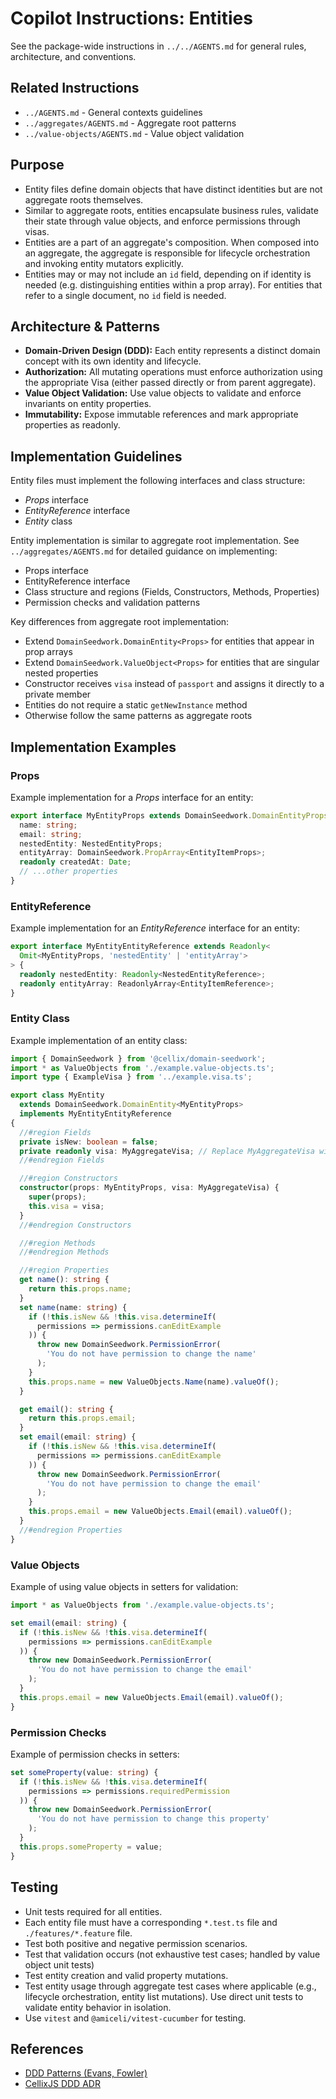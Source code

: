 
# Copilot Instructions: Entities

See the package-wide instructions in `../../AGENTS.md` for general rules, architecture, and conventions.

## Related Instructions
- `../AGENTS.md` - General contexts guidelines
- `../aggregates/AGENTS.md` - Aggregate root patterns
- `../value-objects/AGENTS.md` - Value object validation

## Purpose
- Entity files define domain objects that have distinct identities but are not aggregate roots themselves.
- Similar to aggregate roots, entities encapsulate business rules, validate their state through value objects, and enforce permissions through visas.
- Entities are a part of an aggregate's composition. When composed into an aggregate, the aggregate is responsible for lifecycle orchestration and invoking entity mutators explicitly.
- Entities may or may not include an `id` field, depending on if identity is needed (e.g. distinguishing entities within a prop array). For entities that refer to a single document, no `id` field is needed.

## Architecture & Patterns
- **Domain-Driven Design (DDD):** Each entity represents a distinct domain concept with its own identity and lifecycle.
- **Authorization:** All mutating operations must enforce authorization using the appropriate Visa (either passed directly or from parent aggregate).
- **Value Object Validation:** Use value objects to validate and enforce invariants on entity properties.
- **Immutability:** Expose immutable references and mark appropriate properties as readonly.

## Implementation Guidelines
Entity files must implement the following interfaces and class structure:
- *Props* interface
- *EntityReference* interface
- *Entity* class

Entity implementation is similar to aggregate root implementation. See `../aggregates/AGENTS.md` for detailed guidance on implementing:
- Props interface
- EntityReference interface
- Class structure and regions (Fields, Constructors, Methods, Properties)
- Permission checks and validation patterns

Key differences from aggregate root implementation:
- Extend `DomainSeedwork.DomainEntity<Props>` for entities that appear in prop arrays
- Extend `DomainSeedwork.ValueObject<Props>` for entities that are singular nested properties
- Constructor receives `visa` instead of `passport` and assigns it directly to a private member
- Entities do not require a static `getNewInstance` method
- Otherwise follow the same patterns as aggregate roots

## Implementation Examples

### Props
Example implementation for a *Props* interface for an entity:
```typescript
export interface MyEntityProps extends DomainSeedwork.DomainEntityProps {
  name: string;
  email: string;
  nestedEntity: NestedEntityProps;
  entityArray: DomainSeedwork.PropArray<EntityItemProps>;
  readonly createdAt: Date;
  // ...other properties
}
```

### EntityReference
Example implementation for an *EntityReference* interface for an entity:
```typescript
export interface MyEntityEntityReference extends Readonly<
  Omit<MyEntityProps, 'nestedEntity' | 'entityArray'>
> {
  readonly nestedEntity: Readonly<NestedEntityReference>;
  readonly entityArray: ReadonlyArray<EntityItemReference>;
}
```

### Entity Class
Example implementation of an entity class:
```typescript
import { DomainSeedwork } from '@cellix/domain-seedwork';
import * as ValueObjects from './example.value-objects.ts';
import type { ExampleVisa } from '../example.visa.ts';

export class MyEntity
  extends DomainSeedwork.DomainEntity<MyEntityProps>
  implements MyEntityEntityReference
{
  //#region Fields
  private isNew: boolean = false;
  private readonly visa: MyAggregateVisa; // Replace MyAggregateVisa with the actual visa used by the aggregate this entity belongs to.
  //#endregion Fields

  //#region Constructors
  constructor(props: MyEntityProps, visa: MyAggregateVisa) {
    super(props);
    this.visa = visa;
  }
  //#endregion Constructors

  //#region Methods
  //#endregion Methods

  //#region Properties
  get name(): string {
    return this.props.name;
  }
  set name(name: string) {
    if (!this.isNew && !this.visa.determineIf(
      permissions => permissions.canEditExample
    )) {
      throw new DomainSeedwork.PermissionError(
        'You do not have permission to change the name'
      );
    }
    this.props.name = new ValueObjects.Name(name).valueOf();
  }

  get email(): string {
    return this.props.email;
  }
  set email(email: string) {
    if (!this.isNew && !this.visa.determineIf(
      permissions => permissions.canEditExample
    )) {
      throw new DomainSeedwork.PermissionError(
        'You do not have permission to change the email'
      );
    }
    this.props.email = new ValueObjects.Email(email).valueOf();
  }
  //#endregion Properties
}
```

### Value Objects
Example of using value objects in setters for validation:
```typescript
import * as ValueObjects from './example.value-objects.ts';

set email(email: string) {
  if (!this.isNew && !this.visa.determineIf(
    permissions => permissions.canEditExample
  )) {
    throw new DomainSeedwork.PermissionError(
      'You do not have permission to change the email'
    );
  }
  this.props.email = new ValueObjects.Email(email).valueOf();
}
```

### Permission Checks
Example of permission checks in setters:
```typescript
set someProperty(value: string) {
  if (!this.isNew && !this.visa.determineIf(
    permissions => permissions.requiredPermission
  )) {
    throw new DomainSeedwork.PermissionError(
      'You do not have permission to change this property'
    );
  }
  this.props.someProperty = value;
}
```

## Testing
- Unit tests required for all entities.
- Each entity file must have a corresponding `*.test.ts` file and `./features/*.feature` file.
- Test both positive and negative permission scenarios.
- Test that validation occurs (not exhaustive test cases; handled by value object unit tests)
- Test entity creation and valid property mutations.
- Test entity usage through aggregate test cases where applicable (e.g., lifecycle orchestration, entity list mutations). Use direct unit tests to validate entity behavior in isolation.
- Use `vitest` and `@amiceli/vitest-cucumber` for testing.

## References
- [DDD Patterns (Evans, Fowler)](https://martinfowler.com/bliki/DomainDrivenDesign.html)
- [CellixJS DDD ADR](../../../../docusaurus/decisions/0003-domain-driven-design.md)
